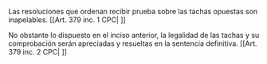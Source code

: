 Las resoluciones que ordenan recibir prueba sobre las tachas opuestas son inapelables. [[Art. 379 inc. 1 CPC| ]]

No obstante lo dispuesto en el inciso anterior, la legalidad de las tachas y su comprobación serán apreciadas y resueltas en la sentencia definitiva. [[Art. 379 inc. 2 CPC| ]]